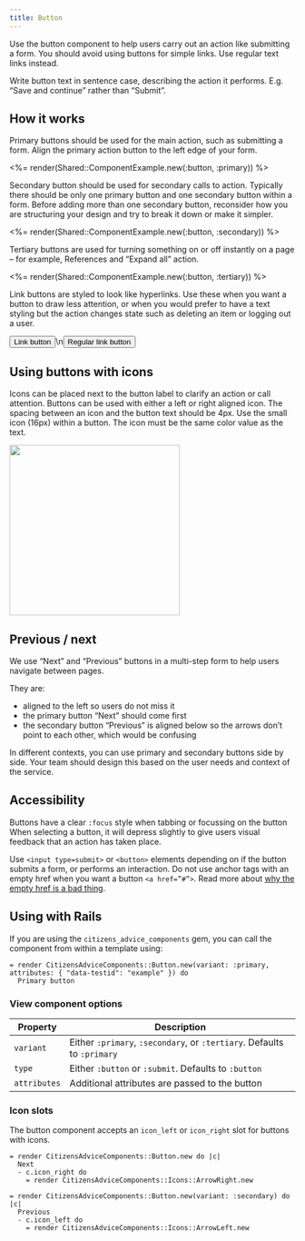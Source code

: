 ```yaml
---
title: Button
---
```

Use the button component to help users carry out an action like submitting a form. You should avoid using buttons for simple links. Use regular text links instead.

Write button text in sentence case, describing the action it performs. E.g. “Save and continue” rather than “Submit”.

## How it works

Primary buttons should be used for the main action, such as submitting a form. Align the primary action button to the left edge of your form.

<%= render(Shared::ComponentExample.new(:button, :primary)) %>

Secondary button should be used for secondary calls to action. Typically there should be only one primary button and one secondary button within a form. Before adding more than one secondary button, reconsider how you are structuring your design and try to break it down or make it simpler.

<%= render(Shared::ComponentExample.new(:button, :secondary)) %>

Tertiary buttons are used for turning something on or off instantly on a page – for example, References and “Expand all” action.

<%= render(Shared::ComponentExample.new(:button, :tertiary)) %>

Link buttons are styled to look like hyperlinks. Use these when you want a button to draw less attention, or when you would prefer to have a text styling but the action changes state such as deleting an item or logging out a user.

<button type="button" class="cads-linkbutton">Link button</button>\n<button type="button" class="cads-linkbutton__regular">Regular link button</button>

## Using buttons with icons

Icons can be placed next to the button label to clarify an action or call attention. Buttons can be used with either a left or right aligned icon.
The spacing between an icon and the button text should be 4px. Use the small icon (16px) within a button.
The icon must be the same color value as the text.

<img src="/images/components/button-with-icon-example.png" style="width: 300px" />

## Previous / next

We use “Next” and “Previous” buttons in a multi-step form to help users navigate between pages.

They are:

- aligned to the left so users do not miss it
- the primary button “Next” should come first
- the secondary button “Previous” is aligned below so the arrows don’t point to each other, which would be confusing

In different contexts, you can use primary and secondary buttons side by side. Your team should design this based on the user needs and context of the service.

## Accessibility

Buttons have a clear `:focus` style when tabbing or focussing on the button
When selecting a button, it will depress slightly to give users visual feedback that an action has taken place.

Use `<input type=submit>` or `<button>` elements depending on if the button submits a form, or performs an interaction.
Do not use anchor tags with an empty href when you want a button `<a href=”#”>`. Read more about [why the empty href is a bad thing](https://adrianroselli.com/2016/01/links-buttons-submits-and-divs-oh-hell.html).

## Using with Rails

If you are using the `citizens_advice_components` gem, you can call the component from within a template using:

```haml
= render CitizensAdviceComponents::Button.new(variant: :primary, attributes: { "data-testid": "example" }) do
  Primary button
```

### View component options

| Property     | Description                                                             |
| ------------ | ----------------------------------------------------------------------- |
| `variant`    | Either `:primary`, `:secondary`, or `:tertiary`. Defaults to `:primary` |
| `type`       | Either `:button` or `:submit`. Defaults to `:button`                    |
| `attributes` | Additional attributes are passed to the button                          |

### Icon slots

The button component accepts an `icon_left` or `icon_right` slot for buttons with icons.

```haml
= render CitizensAdviceComponents::Button.new do |c|
  Next
  - c.icon_right do
    = render CitizensAdviceComponents::Icons::ArrowRight.new
```

```haml
= render CitizensAdviceComponents::Button.new(variant: :secondary) do |c|
  Previous
  - c.icon_left do
    = render CitizensAdviceComponents::Icons::ArrowLeft.new
```
